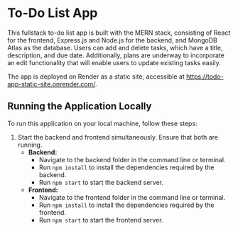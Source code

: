 # To-Do List App

This fullstack to-do list app is built with the MERN stack, consisting of React for the frontend, Express.js and Node.js for the backend, and MongoDB Atlas as the database. Users can add and delete tasks, which have a title, description, and due date. Additionally, plans are underway to incorporate an edit functionality that will enable users to update existing tasks easily.

The app is deployed on Render as a static site, accessible at https://todo-app-static-site.onrender.com/.

## Running the Application Locally

To run this application on your local machine, follow these steps:

1. Start the backend and frontend simultaneously. Ensure that both are running.
    - **Backend:**
        - Navigate to the backend folder in the command line or terminal.
        - Run `npm install` to install the dependencies required by the backend.
        - Run `npm start` to start the backend server.
    - **Frontend:**
        - Navigate to the frontend folder in the command line or terminal.
        - Run `npm install` to install the dependencies required by the frontend.
        - Run `npm start` to start the frontend server.
